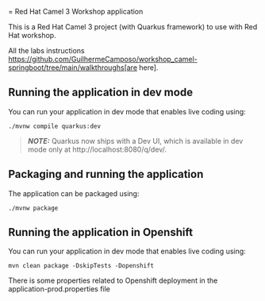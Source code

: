= Red Hat Camel 3 Workshop application

This is a Red Hat Camel 3 project (with Quarkus framework) to use with Red Hat workshop. 

All the labs instructions https://github.com/GuilhermeCamposo/workshop_camel-springboot/tree/main/walkthroughs[are here].


## Running the application in dev mode

You can run your application in dev mode that enables live coding using:
```shell script
./mvnw compile quarkus:dev
```

> **_NOTE:_**  Quarkus now ships with a Dev UI, which is available in dev mode only at http://localhost:8080/q/dev/.

## Packaging and running the application

The application can be packaged using:
```shell script
./mvnw package
```

## Running the application in Openshift

You can run your application in dev mode that enables live coding using:
```shell script
mvn clean package -DskipTests -Dopenshift
```

There is some properties related to Openshift deployment in the application-prod.properties file
